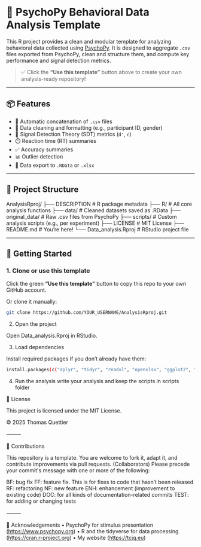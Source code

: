 # 🧠 PsychoPy Behavioral Data Analysis Template

This R project provides a clean and modular template for analyzing behavioral data collected using [PsychoPy](https://www.psychopy.org/). It is designed to aggregate `.csv` files exported from PsychoPy, clean and structure them, and compute key performance and signal detection metrics.

> ✅ Click the **“Use this template”** button above to create your own analysis-ready repository!

---

## 📦 Features

- 🔄 Automatic concatenation of `.csv` files
- 🧼 Data cleaning and formatting (e.g., participant ID, gender)
- 🧠 Signal Detection Theory (SDT) metrics (`d'`, `c`)
- ⏱️ Reaction time (RT) summaries
- ✅ Accuracy summaries
- 📊 Outlier detection
- 📁 Data export to `.RData` or `.xlsx`

---

## 📂 Project Structure

AnalysisRproj/
├── DESCRIPTION             # R package metadata
├── R/                       # All core analysis functions
├── data/                    # Cleaned datasets saved as .RData
├── original_data/           # Raw .csv files from PsychoPy
├── scripts/                 # Custom analysis scripts (e.g., per experiment)
├── LICENSE                  # MIT License
├── README.md                # You’re here!
└── Data_analysis.Rproj      # RStudio project file

---

## 🚀 Getting Started

### 1. Clone or use this template

Click the green **“Use this template”** button to copy this repo to your own GitHub account.

Or clone it manually:

```bash
git clone https://github.com/YOUR_USERNAME/AnalysisRproj.git
```
2. Open the project

Open Data_analysis.Rproj in RStudio.

3. Load dependencies

Install required packages if you don’t already have them:
```bash
install.packages(c("dplyr", "tidyr", "readxl", "openxlsx", "ggplot2", "afex", "emmeans", "effectsize", "devtools"))
```
4. Run the analysis
 write your analysis and keep the scripts in scripts folder
 
📄 License

This project is licensed under the MIT License.

© 2025 Thomas Quettier

⸻

🤝 Contributions

This repository is a template. You are welcome to fork it, adapt it, and contribute improvements via pull requests.
(Collaborators) Please precede your commit's message with one or more of the following:

BF: bug fix
FF: feature fix. This is for fixes to code that hasn’t been released
RF: refactoring
NF: new feature
ENH: enhancement (improvement to existing code)
DOC: for all kinds of documentation-related commits
TEST: for adding or changing tests

⸻

🧠 Acknowledgements
	•	PsychoPy for stimulus presentation (https://www.psychopy.org)
	•	R and the tidyverse for data processing (https://cran.r-project.org)
	•	My website (https://tcjq.eu)

